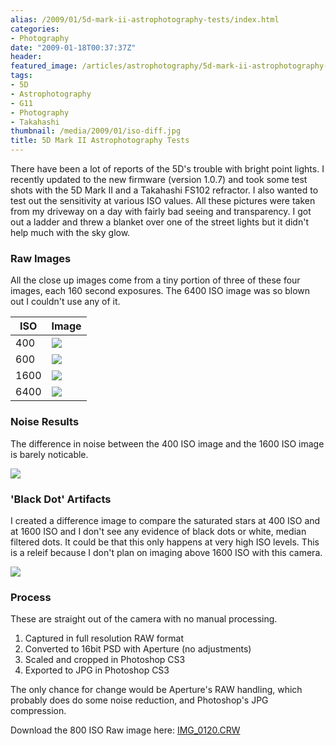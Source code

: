 ```yaml
---
alias: /2009/01/5d-mark-ii-astrophotography-tests/index.html
categories:
- Photography
date: "2009-01-18T00:37:37Z"
header:
featured_image: /articles/astrophotography/5d-mark-ii-astrophotography-tests/teaser.jpg
tags:
- 5D
- Astrophotography
- G11
- Photography
- Takahashi
thumbnail: /media/2009/01/iso-diff.jpg
title: 5D Mark II Astrophotography Tests
---
```

There have been a lot of reports of the 5D's trouble with bright point lights. I recently updated to the new firmware (version 1.0.7) and took some test shots with the 5D Mark II and a Takahashi FS102 refractor. I also wanted to test out the sensitivity at various ISO values. All these pictures were taken from my driveway on a day with fairly bad seeing and transparency. I got out a ladder and threw a blanket over one of the street lights but it didn't help much with the sky glow.

### Raw Images

All the close up images come from a tiny portion of three of these four images, each 160 second exposures. The 6400 ISO image was so blown out I couldn't use any of it.

| ISO  | Image                                       |
| ---- | ------------------------------------------- |
| 400  | [![](160sec-400iso.jpg)](160sec-400iso.jpg) |
| 600  | [![](160sec-400iso.jpg)](160sec-400iso.jpg) |
| 1600 | [![](160sec-400iso.jpg)](160sec-400iso.jpg) |
| 6400 | [![](160sec-400iso.jpg)](160sec-400iso.jpg) |


### Noise Results

The difference in noise between the 400 ISO image and the 1600 ISO image is barely noticable.

![](iso-zoom-comparison.jpg)


### 'Black Dot' Artifacts

I created a difference image to compare the saturated stars at 400 ISO and at 1600 ISO and I don't see any evidence of black dots or white, median filtered dots. It could be that this only happens at very high ISO levels. This is a releif because I don't plan on imaging above 1600 ISO with this camera.


![](iso-diff.jpg)


### Process

These are straight out of the camera with no manual processing.


1. Captured in full resolution RAW format
1. Converted to 16bit PSD with Aperture (no adjustments)
1. Scaled and cropped in Photoshop CS3
1. Exported to JPG in Photoshop CS3

The only chance for change would be Aperture's RAW handling, which probably does do some noise reduction, and Photoshop's JPG compression.

Download the 800 ISO Raw image here: [IMG_0120.CRW](IMG_0120.CR2)

